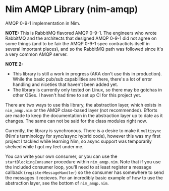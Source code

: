 # Nim AMQP Library (nim-amqp)
AMQP 0-9-1 implementation in Nim.  

**NOTE:** This is RabbitMQ flavored AMQP 0-9-1.  The engineers who wrote RabbitMQ and the architects that designed AMQP 0-9-1 did not agree on some things (and to be fair the AMQP 0-9-1 spec contracticts itself in several important places), and so the RabbitMQ path was followed since it's a very common AMQP server.

**NOTE 2:** 
  * This library is still a work in progress (AKA don't use this in production).  While the basic pub/sub capabilities are there, there's a lot of error handling and niceties that haven't been added yet.
 * The library is currently only tested on Linux, so there may be gotchas in other OSes. I haven't had time to set up CI for this project yet.
 
There are two ways to use this library, the abstraction layer, which exists in `nim_amqp.nim` or the AMQP class-based layer (not recommended).  Efforts are made to keep the documentation in the abstraction layer up to date as it changes.  The same can not be said for the class modules right now.

Currently, the library is synchronous.  There is a desire to make it `multisync` (Nim's terminology for sync/async hybrid code), however this was my first project I tackled while learning Nim, so async support was temporarily shelved while I got my feet under me.

You can write your own consumer, or you can use the `startBlockingConsumer` procedure within `nim_amqp.nim`.  Note that if you use the included consumer loop, you'll need to at least register a message callback (`registerMessageHandler`) so the consumer has somewhere to send the messages it recieves.  For an incredibly basic example of how to use the abstraction layer, see the bottom of `nim_amqp.nim`.